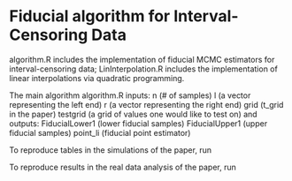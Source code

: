 # Fiducial algorithm for Interval-Censoring Data
algorithm.R includes the implementation of fiducial MCMC estimators for interval-censoring data; LinInterpolation.R includes the implementation of linear interpolations via quadratic programming.

The main algorithm algorithm.R inputs:
n (# of samples) 
l (a vector representing the left end) 
r (a vector representing the right end)
grid (t_grid in the paper)
testgrid (a grid of values one would like to test on)
and outputs:
FiducialLower1 (lower fiducial samples) 
FiducialUpper1 (upper fiducial samples)
point_li (fiducial point estimator)

To reproduce tables in the simulations of the paper, run 

To reproduce results in the real data analysis of the paper, run 
